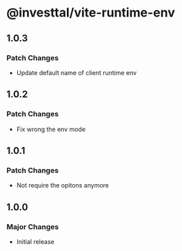 # @investtal/vite-runtime-env

## 1.0.3

### Patch Changes

- Update default name of client runtime env

## 1.0.2

### Patch Changes

- Fix wrong the env mode

## 1.0.1

### Patch Changes

- Not require the opitons anymore

## 1.0.0

### Major Changes

- Initial release
